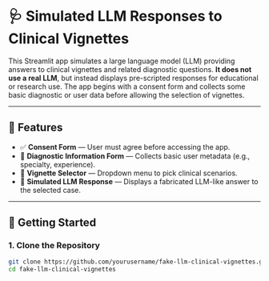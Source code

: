 # 🩺 Simulated LLM Responses to Clinical Vignettes

This Streamlit app simulates a large language model (LLM) providing answers to clinical vignettes and related diagnostic questions. **It does not use a real LLM**, but instead displays pre-scripted responses for educational or research use. The app begins with a consent form and collects some basic diagnostic or user data before allowing the selection of vignettes.

---

## 📌 Features

- ✅ **Consent Form** — User must agree before accessing the app.
- 📝 **Diagnostic Information Form** — Collects basic user metadata (e.g., specialty, experience).
- 🔽 **Vignette Selector** — Dropdown menu to pick clinical scenarios.
- 🤖 **Simulated LLM Response** — Displays a fabricated LLM-like answer to the selected case.

---

## 🚀 Getting Started

### 1. Clone the Repository

```bash
git clone https://github.com/yourusername/fake-llm-clinical-vignettes.git
cd fake-llm-clinical-vignettes
